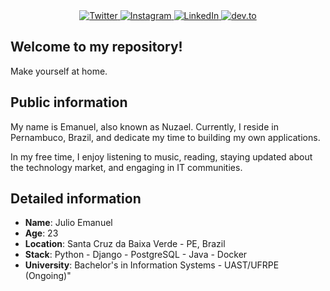 <div align="center">
    <a target='_blank' href="https://twitter.com/nuzzael">
        <img src="https://img.shields.io/badge/Twitter-1DA1F2?style=for-the-badge&logo=twitter&logoColor=white" alt="Twitter">
    </a>
    <a target='_blank' href="https://instagram.com/nuzzael">
        <img src="https://img.shields.io/badge/Instagram-E4405F?style=for-the-badge&logo=instagram&logoColor=white" alt="Instagram">
    </a>
    <a target='_blank' href="https://linkedin.com/in/nuzael">
        <img src="https://img.shields.io/badge/LinkedIn-0077B5?style=for-the-badge&logo=linkedin&logoColor=white" alt="LinkedIn">
    </a>
    <a target='_blank' href="https://dev.to/nuzael">
        <img src="https://img.shields.io/badge/dev.to-0A0A0A?style=for-the-badge&logo=dev.to&logoColor=white" alt="dev.to">
    </a>
</div>

## Welcome to my repository!

Make yourself at home.

## Public information

My name is Emanuel, also known as Nuzael. Currently, I reside in Pernambuco, Brazil, and dedicate my time to building my own applications.

In my free time, I enjoy listening to music, reading, staying updated about the technology market, and engaging in IT communities.

## Detailed information

* **Name**: Julio Emanuel
* **Age**: 23
* **Location**: Santa Cruz da Baixa Verde - PE, Brazil
* **Stack**: Python - Django - PostgreSQL - Java - Docker
* **University**: Bachelor's in Information Systems - UAST/UFRPE (Ongoing)"

